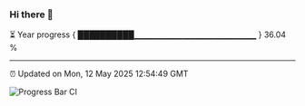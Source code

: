 ### Hi there 👋

⏳ Year progress { ██████████▁▁▁▁▁▁▁▁▁▁▁▁▁▁▁▁▁▁▁▁ } 36.04 %

---

⏰ Updated on Mon, 12 May 2025 12:54:49 GMT

![Progress Bar CI](https://github.com/DhruviPatel157/GitHub-Actions-Demo/workflows/Progress%20Bar%20CI/badge.svg)

